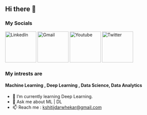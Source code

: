 ## Hi there 👋

### My Socials 

[<img alt="LinkedIn" width="100px" src="https://1000logos.net/wp-content/uploads/2017/03/Linkedin-Logo.png" />](https://www.linkedin.com/in/kshitij-darwhekar-b15a33191/)
[<img alt="Gmail" width="100px" src="https://1000logos.net/wp-content/uploads/2021/05/Gmail-logo.png" />]( @kshitijdarwhekar@gamil.com )
[<img alt="Youtube" width="100px" src="https://1000logos.net/wp-content/uploads/2017/05/Color-YouTube-logo-768x426.jpg" />](https://www.youtube.com/@kshitijdarwhekar)
[<img alt="Twitter" width="100px" src="https://1000logos.net/wp-content/uploads/2021/04/Twitter-logo-768x432.png" />](https://twitter.com/KshitijDarwhek1)

### My intrests are 
#### Machine Learning , Deep Learning , Data Science, Data Analytics

- 🌱 I’m currently learning Deep Learning.
- 💬 Ask me about ML | DL 
- 📫 Reach me : kshitijdarwhekar@gmail.com
